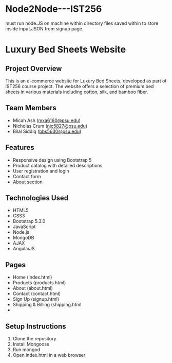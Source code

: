 # Node2Node---IST256

must run node.JS on machine within directory files saved within to store inside input.JSON from signup page.

# Luxury Bed Sheets Website

## Project Overview
This is an e-commerce website for Luxury Bed Sheets, developed as part of IST256 course project. The website offers a selection of premium bed sheets in various materials including cotton, silk, and bamboo fiber.

## Team Members
- Micah Ash (mxa6160@psu.edu)
- Nicholas Crum (njc5827@psu.edu) 
- Bilal Siddiq (bbs5630@psu.edu)

## Features
- Responsive design using Bootstrap 5
- Product catalog with detailed descriptions
- User registration and login
- Contact form
- About section

## Technologies Used
- HTML5
- CSS3
- Bootstrap 5.3.0
- JavaScript
- Node.js
- MongoDB
- AJAX
- AngularJS

## Pages
- Home (index.html)
- Products (products.html)
- About (about.html)
- Contact (contact.html)
- Sign Up (signup.html)
- Shipping & Billing (shipping.html
- 

## Setup Instructions
1. Clone the repository
2. Install Mongoose
3. Run mongod
4. Open index.html in a web browser
